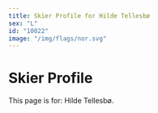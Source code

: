 ```yaml
---
title: Skier Profile for Hilde Tellesbø
sex: "L"
id: "10022"
image: "/img/flags/nor.svg" 
---
```


# Skier Profile

This page is for: Hilde Tellesbø.
    